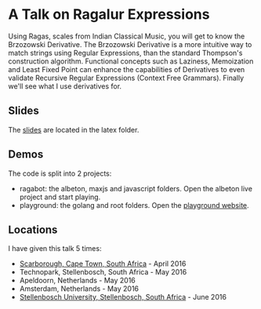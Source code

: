 # A Talk on Ragalur Expressions

Using Ragas, scales from Indian Classical Music, you will get to know the Brzozowski Derivative. 
The Brzozowski Derivative is a more intuitive way to match strings using Regular Expressions, than the standard Thompson's construction algorithm. 
Functional concepts such as Laziness, Memoization and Least Fixed Point can enhance the capabilities of Derivatives to even validate Recursive Regular Expressions (Context Free Grammars). 
Finally we'll see what I use derivatives for.

## Slides

The [slides](https://github.com/awalterschulze/ragax/raw/gh-pages/latex/ragax-ragalur-expressions.pdf) are located in the latex folder.

## Demos

The code is split into 2 projects:

  - ragabot: the albeton, maxjs and javascript folders.  Open the albeton live project and start playing.
  - playground: the golang and root folders.  Open the [playground website](http://awalterschulze.github.io/ragax/).

## Locations

I have given this talk 5 times:

  - [Scarborough, Cape Town, South Africa](http://www.meetup.com/Cape-Town-Functional-Programmers/events/229984534/) - April 2016
  - Technopark, Stellenbosch, South Africa - May 2016
  - Apeldoorn, Netherlands - May 2016
  - Amsterdam, Netherlands - May 2016
  - [Stellenbosch University, Stellenbosch, South Africa](http://www.meetup.com/Stellenbosch-Computer-Science-Meetup/events/231041690/) - June 2016


